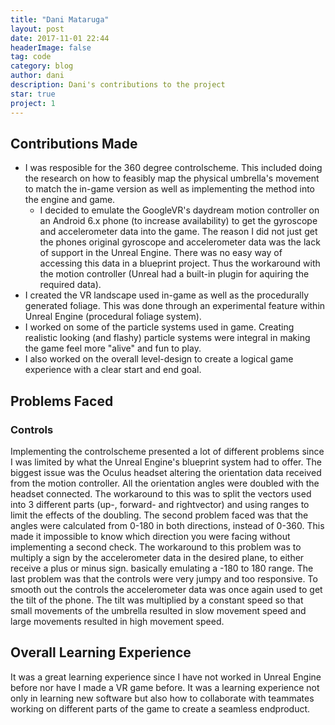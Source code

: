 ```yaml
---
title: "Dani Mataruga"
layout: post
date: 2017-11-01 22:44
headerImage: false
tag: code
category: blog
author: dani
description: Dani's contributions to the project
star: true
project: 1
---
```


## Contributions Made
- I was resposible for the 360 degree controlscheme. This included doing the research on how to feasibly map the physical umbrella's movement to match the in-game version as well as implementing the method into the engine and game.
  - I decided to  emulate the GoogleVR's daydream motion controller on an Android 6.x phone (to increase availability) to get the gyroscope and accelerometer data into the game. The reason I did not just get the phones original gyroscope and accelerometer data was the lack of support in the Unreal Engine. There was no easy way of accessing this data in a blueprint project. Thus the workaround with the motion controller (Unreal had a built-in plugin for aquiring the required data).
- I created the VR landscape used in-game as well as the procedurally generated foliage. This was done through an experimental feature within Unreal Engine (procedural foliage system).
- I worked on some of the particle systems used in game. Creating realistic looking (and flashy) particle systems were integral in making the game feel more "alive" and fun to play.
- I also worked on the overall level-design to create a logical game experience with a clear start and end goal.

## Problems Faced
### Controls
Implementing the controlscheme presented a lot of different problems since I was limited by what the Unreal Engine's blueprint system had to offer. The biggest issue was the Oculus headset altering the orientation data received from the motion controller. All the orientation angles were doubled with the headset connected. The workaround to this was to split the vectors used into 3 different parts (up-, forward- and rightvector) and using ranges to limit the effects of the doubling. The second problem faced was that the angles were calculated from 0-180 in both directions, instead of 0-360. This made it impossible to know which direction you were facing without implementing a second check. The workaround to this problem was to multiply a sign by the accelerometer data in the desired plane, to either receive a plus or minus sign. basically emulating a -180 to 180 range. The last problem was that the controls were very jumpy and too responsive. To smooth out the controls the accelerometer data was once again used to get the tilt of the phone. The tilt was multiplied by a constant speed so that small movements of the umbrella resulted in slow movement speed and large movements resulted in high movement speed.

## Overall Learning Experience
It was a great learning experience since I have not worked in Unreal Engine before nor have I made a VR game before. It was a learning experience not only in learning new software but also how to collaborate with teammates working on different parts of the game to create a seamless endproduct.
